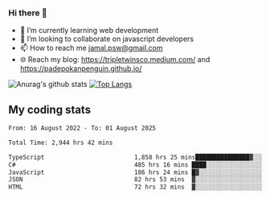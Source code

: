 ### Hi there 👋

<!--
**padepokanpenguin/padepokanpenguin** is a ✨ _special_ ✨ repository because its `README.md` (this file) appears on your GitHub profile.
-->

- 🌱 I’m currently learning  web development
- 👯 I’m looking to collaborate on javascript developers
- 📫 How to reach me jamal.psw@gmail.com
- 🌐 Reach my blog:
   https://tripletwinsco.medium.com/ and
   https://padepokanpenguin.github.io/

![Anurag's github stats](https://github-readme-stats.vercel.app/api?username=padepokanpenguin&count_private=true&disable_animations=false&show_icons=true&theme=default)
[![Top Langs](https://github-readme-stats.vercel.app/api/top-langs/?username=padepokanpenguin&theme=default&layout=compact)](https://github.com/padepokanpenguin)

## My coding stats

<!--START_SECTION:waka-->

```txt
From: 16 August 2022 - To: 01 August 2025

Total Time: 2,944 hrs 42 mins

TypeScript                         1,858 hrs 25 mins███████████████▓░░░░░░░░░   63.11 %
C#                                 485 hrs 16 mins ████░░░░░░░░░░░░░░░░░░░░░   16.48 %
JavaScript                         186 hrs 24 mins █▓░░░░░░░░░░░░░░░░░░░░░░░   06.33 %
JSON                               82 hrs 53 mins  ▓░░░░░░░░░░░░░░░░░░░░░░░░   02.81 %
HTML                               72 hrs 32 mins  ▓░░░░░░░░░░░░░░░░░░░░░░░░   02.46 %
```

<!--END_SECTION:waka-->


